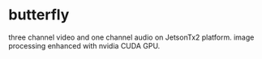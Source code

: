 # butterfly
three channel video and one channel audio on JetsonTx2 platform. image processing enhanced with nvidia CUDA GPU.
